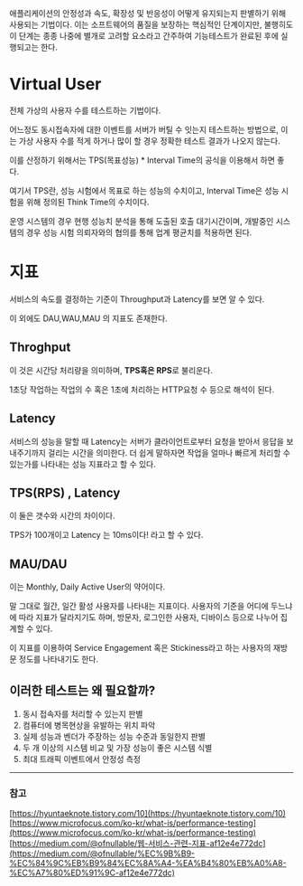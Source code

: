 애플리케이션의 안정성과 속도, 확장성 및 반응성이 어떻게 유지되는지 판별하기 위해 사용되는 기법이다.
이는 소프트웨어의 품질을 보장하는 핵심적인 단계이지만, 불행히도 이 단계는 종종 나중에 별개로 고려할 요소라고 간주하여 기능테스트가 완료된 후에 실행되고는 한다.

# Virtual User

전체 가상의 사용자 수를 테스트하는 기법이다.

어느정도 동시접속자에 대한 이벤트를 서버가 버틸 수 잇는지 테스트하는 방법으로, 이는 가상 사용자 수를 적게 하거나 많이 할 경우 정확한 테스트 결과가 나오지 않는다.

이를 산정하기 위해서는 TPS(목표성능) * Interval Time의 공식을 이용해서 하면 좋다.

여기서 TPS란, 성능 시험에서 목표로 하는 성능의 수치이고,
Interval Time은 성능 시험을 위해 정의된 Think Time의 수치이다.

운영 시스템의 경우 현행 성능치 분석을 통해 도출된 호출 대기시간이며, 개발중인 시스템의 경우 성능 시험 의뢰자와의 협의를 통해 업계 평균치를 적용하면 된다.

# 지표

서비스의 속도를 결정하는 기준이 Throughput과 Latency를 보면 알 수 있다.

이 외에도 DAU,WAU,MAU 의 지표도 존재한다.

## Throghput

이 것은 시간당 처리량을 의미하며, **TPS혹은 RPS**로 불리운다.

1초당 작업하는 작업의 수 혹은 1초에 처리하는 HTTP요청 수 등으로 해석이 된다.

## Latency

서비스의 성능을 말할 때 Latency는 서버가 클라이언트로부터 요청을 받아서 응답을 보내주기까지 걸리는 시간을 의미한다. 더 쉽게 말하자면 작업을 얼마나 빠르게 처리할 수 있는가를 나타내는 성능 지표라고 할 수 있다.

## TPS(RPS) , Latency

이 둘은 갯수와 시간의 차이이다.

TPS가 100개이고 Latency 는 10ms이다! 라고 할 수 있다.

## MAU/DAU

이는 Monthly, Daily Active User의 약어이다.

말 그대로 월간, 일간 활성 사용자를 나타내는 지표이다.
사용자의 기준을 어디에 두느냐에 따라 지표가 달라지기도 하며, 방문자, 로그인한 사용자, 디바이스 등으로 나누어 집계할 수 있다.

이 지표를 이용하여 Service Engagement 혹은 Stickiness라고 하는 사용자의 재방문 정도를 나타내기도 한다.

## 이러한 테스트는 왜 필요할까?

1. 동시 접속자를 처리할 수 있는지 판별
2. 컴퓨터에 병목현상을 유발하는 위치 파악
3. 실제 성능과 벤더가 주장하는 성능 수준과 동일한지 판별
4. 두 개 이상의 시스템 비교 및 가장 성능이 좋은 시스템 식별
5. 최대 트래픽 이벤트에서 안정성 측정

---

### 참고

[https://hyuntaeknote.tistory.com/10](https://hyuntaeknote.tistory.com/10)
[https://www.microfocus.com/ko-kr/what-is/performance-testing](https://www.microfocus.com/ko-kr/what-is/performance-testing)
[https://medium.com/@ofnullable/웹-서비스-관련-지표-af12e4e772dc](https://medium.com/@ofnullable/%EC%9B%B9-%EC%84%9C%EB%B9%84%EC%8A%A4-%EA%B4%80%EB%A0%A8-%EC%A7%80%ED%91%9C-af12e4e772dc)
